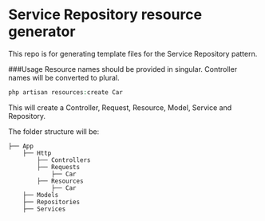# Service Repository resource generator

This repo is for generating template files for the Service Repository pattern.


###Usage
Resource names should be provided in singular. Controller names will be converted to plural.
```php
php artisan resources:create Car
```

This will create a Controller, Request, Resource, Model, Service and Repository.

The folder structure will be:

    ├── App                   
        ├── Http    
            ├── Controllers
            ├── Requests
                ├── Car
            ├── Resources 
                ├── Car              
        ├── Models
        ├── Repositories                     
        ├── Services                    
